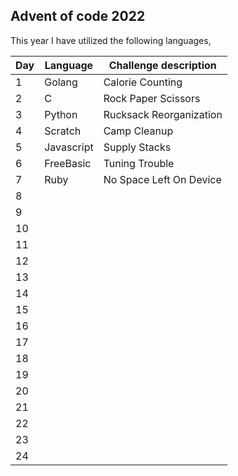 ## Advent of code 2022

This year I have utilized the following languages,

| Day | Language | Challenge description |
|--------------|-----------|------------|
| 1 | Golang | Calorie Counting |
| 2 | C | Rock Paper Scissors |
| 3 | Python | Rucksack Reorganization |
| 4 | Scratch | Camp Cleanup |
| 5 | Javascript | Supply Stacks |
| 6 | FreeBasic | Tuning Trouble |
| 7 | Ruby | No Space Left On Device |
| 8 |  |  |
| 9 |  |  |
| 10 |  |  |
| 11 |  |  |
| 12 |  |  |
| 13 |  |  |
| 14 |  |  |
| 15 |  |  |
| 16 |  |  |
| 17 |  |  |
| 18 |  |  |
| 19 |  |  |
| 20 |  |  |
| 21 |  |  |
| 22 |  |  |
| 23 |  |  |
| 24 |  |  |
